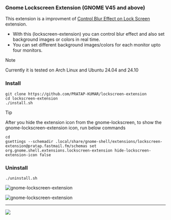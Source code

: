### Gnome Lockscreen Extension (GNOME V45 and above)

This extension is a improvment of [Control Blur Effect on Lock Screen](https://github.com/PRATAP-KUMAR/control-blur-effect-on-lockscreen) extension.
- With this (lockscreen-extension) you can control blur effect and also set background images or colors in real time.
- You can set different background images/colors for each monitor upto four monitors.

> [!NOTE]
> Currently it is tested on Arch Linux and Ubuntu 24.04 and 24.10

### Install
```
git clone https://github.com/PRATAP-KUMAR/lockscreen-extension
cd lockscreen-extension
./install.sh
```

> [!TIP]
> After you hide the extension icon from the gnome-lockscreen, to show the gnome-lockscreen-extension icon, run below commands
>
> ```
> cd
> gsettings --schemadir .local/share/gnome-shell/extensions/lockscreen-extension@pratap.fastmail.fm/schemas set org.gnome.shell.extensions.lockscreen-extension hide-lockscreen-extension-icon false
> ```

### Uninstall
```
./uninstall.sh
```

![gnome-lockscreen-extension](https://github.com/user-attachments/assets/71c1d659-bcb0-4367-b8a8-95e54f5f6740)

![gnome-lockscreen-extension](https://github.com/user-attachments/assets/3bcc1bb7-bd6f-41b3-b26e-58dc37f40ecc)


<hr/>

<a href="https://www.buymeacoffee.com/pratappanabaka"><img src="https://img.buymeacoffee.com/button-api/?text=Buy me a coffee&emoji=☕&slug=pratappanabaka&button_colour=FFDD00&font_colour=000000&font_family=Lato&outline_colour=000000&coffee_colour=ffffff" /></a>
